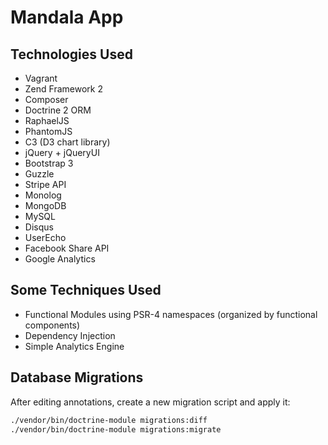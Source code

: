 Mandala App
===========

Technologies Used
-----------------

- Vagrant
- Zend Framework 2
- Composer
- Doctrine 2 ORM
- RaphaelJS
- PhantomJS
- C3 (D3 chart library)
- jQuery + jQueryUI
- Bootstrap 3
- Guzzle
- Stripe API
- Monolog
- MongoDB
- MySQL
- Disqus
- UserEcho
- Facebook Share API
- Google Analytics

Some Techniques Used
--------------------

- Functional Modules using PSR-4 namespaces (organized by functional components)
- Dependency Injection
- Simple Analytics Engine


Database Migrations
-------------------

After editing annotations, create a new migration script and apply it:

```bash
./vendor/bin/doctrine-module migrations:diff
./vendor/bin/doctrine-module migrations:migrate
```

